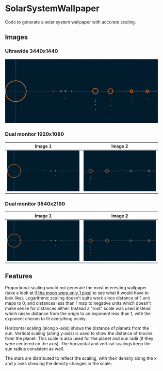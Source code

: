 # SolarSystemWallpaper
Code to generate a solar system wallpaper with accurate scaling.

## Images
### Ultrawide 3440x1440

![ultrawide wallpaper](https://github.com/zainhussaini/SolarSystemWallpaper/blob/main/wallpaper.png?raw=true)

### Dual monitor 1920x1080

Image 1| Image 2
:-------------------------:|:-------------------------:
![dual monitor 1](https://github.com/zainhussaini/SolarSystemWallpaper/blob/main/wallpaper0.png?raw=true)| ![dual monitor 2](https://github.com/zainhussaini/SolarSystemWallpaper/blob/main/wallpaper1.png?raw=true)

### Dual monitor 3840x2160

Image 1| Image 2
:-------------------------:|:-------------------------:
![dual monitor 1](https://github.com/zainhussaini/SolarSystemWallpaper/blob/main/wallpaper0.png?raw=true)| ![dual monitor 2](https://github.com/zainhussaini/SolarSystemWallpaper/blob/main/wallpaper1.png?raw=true)

## Features
Proportional scaling would not generate the most interesting wallpaper (take a look at [if the moon were only 1 pixel](https://joshworth.com/dev/pixelspace/pixelspace_solarsystem.html) to see what it would have to look like). Logarithmic scaling doesn't quite work since distance of 1 unit maps to 0, and distances less than 1 map to negative units which doesn't make sense for distances either. Instead a "root" scale was used instead which raises distance from the origin to an exponent less than 1, with the exponent chosen to fit everything nicely.

Horizontal scaling (along x-axis) shows the distance of planets from the sun. Vertical scaling (along y-axis) is used to show the distance of moons from the planet. This scale is also used for the planet and sun radii (if they were centered on the axis). The horizontal and vertical scalings keep the sun radius consistent as well.

The stars are distributed to reflect the scaling, with their density along the x and y axes showing the density changes in the scale.
